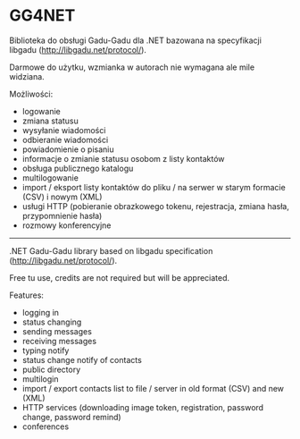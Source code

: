 ﻿GG4NET
======

Biblioteka do obsługi Gadu-Gadu dla .NET bazowana na specyfikacji libgadu (http://libgadu.net/protocol/).

Darmowe do użytku, wzmianka w autorach nie wymagana ale mile widziana.

Możliwości:
* logowanie
* zmiana statusu
* wysyłanie wiadomości
* odbieranie wiadomości
* powiadomienie o pisaniu
* informacje o zmianie statusu osobom z listy kontaktów
* obsługa publicznego katalogu
* multilogowanie
* import / eksport listy kontaktów do pliku / na serwer w starym formacie (CSV) i nowym (XML)
* usługi HTTP (pobieranie obrazkowego tokenu, rejestracja, zmiana hasła, przypomnienie hasła)
* rozmowy konferencyjne

----------

.NET Gadu-Gadu library based on libgadu specification (http://libgadu.net/protocol/).

Free tu use, credits are not required but will be appreciated.

Features:
* logging in
* status changing
* sending messages
* receiving messages
* typing notify
* status change notify of contacts
* public directory
* multilogin
* import / export contacts list to file / server in old format (CSV) and new (XML)
* HTTP services (downloading image token, registration, password change, password remind)
* conferences